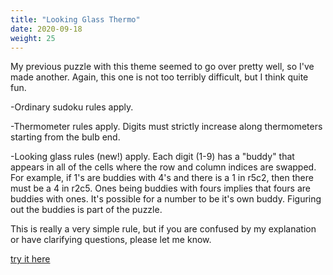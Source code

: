 ```yaml
---
title: "Looking Glass Thermo"
date: 2020-09-18
weight: 25
---
```


<p>My previous puzzle with this theme seemed to go over pretty well, so I've made another. Again, this one is not too terribly difficult, but I think quite fun.</p>
<p>
-Ordinary sudoku rules apply.
</p>
<p>
-Thermometer rules apply. Digits must strictly increase along thermometers starting from the bulb end.
</p>
<p>
-Looking glass rules (new!) apply. Each digit (1-9) has a "buddy" that appears in all of the cells where the row and column indices are swapped. For example, if 1's are buddies with 4's and there is a 1 in r5c2, then there must be a 4 in r2c5. Ones being buddies with fours implies that fours are buddies with ones. It's possible for a number to be it's own buddy. Figuring out the buddies is part of the puzzle.
</p>
<p>
This is really a very simple rule, but if you are confused by my explanation or have clarifying questions, please let me know.
</p>
<p>
<a href="https://app.crackingthecryptic.com/ldcecfpfqc">try it here</a>
</p>